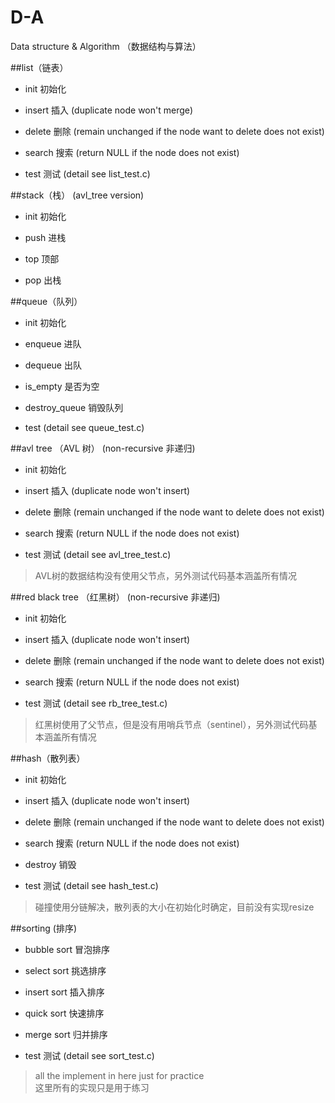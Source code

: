 # D-A
Data structure &amp; Algorithm （数据结构与算法）

##list（链表） 

- init 初始化

- insert 插入 (duplicate node won't merge)

- delete 删除 (remain unchanged if the node want to delete does not exist)

- search 搜索 (return NULL if the node does not exist)

- test 测试 (detail see list_test.c)

##stack（栈） (avl_tree version)

- init 初始化

- push 进栈

- top 顶部

- pop 出栈

##queue（队列）

- init 初始化

- enqueue 进队

- dequeue 出队

- is_empty 是否为空

- destroy_queue 销毁队列

- test (detail see queue_test.c)

##avl tree （AVL 树） (non-recursive 非递归)

- init 初始化

- insert 插入 (duplicate node won't insert)

- delete 删除 (remain unchanged if the node want to delete does not exist)

- search 搜索 (return NULL if the node does not exist)

- test 测试 (detail see avl_tree_test.c)

>AVL树的数据结构没有使用父节点，另外测试代码基本涵盖所有情况

##red black tree （红黑树） (non-recursive 非递归)

- init 初始化

- insert 插入 (duplicate node won't insert)

- delete 删除 (remain unchanged if the node want to delete does not exist)

- search 搜索 (return NULL if the node does not exist)

- test 测试 (detail see rb_tree_test.c)


>红黑树使用了父节点，但是没有用哨兵节点（sentinel），另外测试代码基本涵盖所有情况

##hash（散列表）

- init 初始化

- insert 插入 (duplicate node won't insert)

- delete 删除 (remain unchanged if the node want to delete does not exist)

- search 搜索 (return NULL if the node does not exist)

- destroy 销毁

- test 测试 (detail see hash_test.c)

>碰撞使用分链解决，散列表的大小在初始化时确定，目前没有实现resize

##sorting (排序)

- bubble sort 冒泡排序

- select sort 挑选排序

- insert sort 插入排序

- quick sort 快速排序

- merge sort 归并排序

- test 测试 (detail see sort_test.c)


>all the implement in here just for practice\
>这里所有的实现只是用于练习